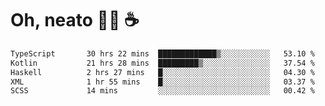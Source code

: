 # Oh, neato 🧑‍💻 ☕

<!--START_SECTION:waka-->

```txt
TypeScript       30 hrs 22 mins  █████████████▒░░░░░░░░░░░   53.10 %
Kotlin           21 hrs 28 mins  █████████▒░░░░░░░░░░░░░░░   37.54 %
Haskell          2 hrs 27 mins   █░░░░░░░░░░░░░░░░░░░░░░░░   04.30 %
XML              1 hr 55 mins    █░░░░░░░░░░░░░░░░░░░░░░░░   03.37 %
SCSS             14 mins         ░░░░░░░░░░░░░░░░░░░░░░░░░   00.42 %
```

<!--END_SECTION:waka-->
